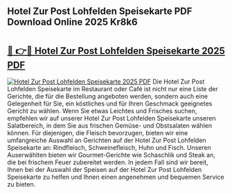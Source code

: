 ## Hotel Zur Post Lohfelden Speisekarte PDF Download Online 2025 Kr8k6

# <h2><a href="http://gcea7rn.nevu.top/?p=Hotel+Zur+Post+Lohfelden+Speisekarte">🔗 👉🔴 Hotel Zur Post Lohfelden Speisekarte 2025 PDF</a></h2>

[![Hotel Zur Post Lohfelden Speisekarte 2025 PDF](https://i.imgur.com/dBaPXMq.png)](http://gcea7rn.nevu.top/?p=Hotel+Zur+Post+Lohfelden+Speisekarte)
Die Hotel Zur Post Lohfelden Speisekarte im Restaurant oder Café ist nicht nur eine Liste der Gerichte, die für die Bestellung angeboten werden, sondern auch eine Gelegenheit für Sie, ein köstliches und für Ihren Geschmack geeignetes Gericht zu wählen. Wenn Sie etwas Leichtes und Frisches suchen, empfehlen wir auf unserer Hotel Zur Post Lohfelden Speisekarte unseren Salatbereich, in dem Sie aus frischen Gemüse- und Obstsalaten wählen können. Für diejenigen, die Fleisch bevorzugen, bieten wir eine umfangreiche Auswahl an Gerichten auf der Hotel Zur Post Lohfelden Speisekarte an: Rindfleisch, Schweinefleisch, Huhn und Fisch. Unseren Auserwählten bieten wir Gourmet-Gerichte wie Schaschlik und Steak an, die bei frischem Feuer zubereitet werden. In jedem Fall sind wir bereit, Ihnen bei der Auswahl der Speisen auf der Hotel Zur Post Lohfelden Speisekarte zu helfen und Ihnen einen angenehmen und bequemen Service zu bieten.
